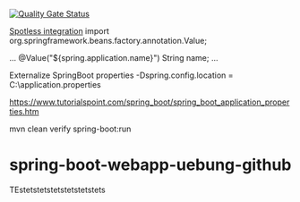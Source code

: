 [![Quality Gate Status](https://sonarcloud.io/api/project_badges/measure?project=einToast_spring-boot-webapp-uebung-github&metric=alert_status)](https://sonarcloud.io/summary/new_code?id=einToast_spring-boot-webapp-uebung-github)

[Spotless integration](https://github.com/diffplug/spotless/tree/main/plugin-maven)
import org.springframework.beans.factory.annotation.Value;

...
@Value("${spring.application.name}")
String name;
...

Externalize SpringBoot properties
-Dspring.config.location = C:\application.properties


https://www.tutorialspoint.com/spring_boot/spring_boot_application_properties.htm

mvn clean verify spring-boot:run

# spring-boot-webapp-uebung-github
TEstetstetstetstetstetstets
